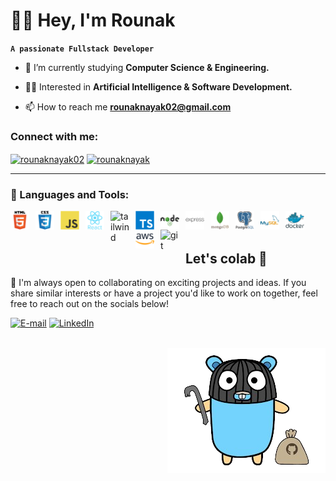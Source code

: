# 🏄‍♂️ Hey, I'm Rounak

**`A passionate Fullstack Developer`**

- 🌱 I’m currently studying **Computer Science & Engineering.**

- 🧑‍💻 Interested in **Artificial Intelligence & Software Development.**

- 📫 How to reach me **rounaknayak02@gmail.com**

<h3 align="left">Connect with me:</h3>
<p align="left">
<a href="https://twitter.com/rounaknayak02" target="blank"><img align="center" src="https://raw.githubusercontent.com/rahuldkjain/github-profile-readme-generator/master/src/images/icons/Social/twitter.svg" alt="rounaknayak02" height="30" width="40" /></a>
<a href="https://linkedin.com/in/rounaknayak" target="blank"><img align="center" src="https://raw.githubusercontent.com/rahuldkjain/github-profile-readme-generator/master/src/images/icons/Social/linked-in-alt.svg" alt="rounaknayak" height="30" width="40" /></a>
</p>

---

### 🧰 Languages and Tools:

<p align="left">
  <img align="left" width="30px" style="padding-right:10px;" src="https://raw.githubusercontent.com/devicons/devicon/master/icons/html5/html5-original-wordmark.svg" alt="html5"/>
  <img align="left" width="30px" style="padding-right:10px;" src="https://raw.githubusercontent.com/devicons/devicon/master/icons/css3/css3-original-wordmark.svg" alt="css3"/>
  <img align="left" width="30px" style="padding-right:10px;" src="https://raw.githubusercontent.com/devicons/devicon/master/icons/javascript/javascript-original.svg" alt="javascript"/>
  <img align="left" width="30px" style="padding-right:10px;" src="https://raw.githubusercontent.com/devicons/devicon/master/icons/react/react-original-wordmark.svg" alt="react"/>
  <img align="left" width="30px" style="padding-right:10px;" src="https://www.vectorlogo.zone/logos/tailwindcss/tailwindcss-icon.svg" alt="tailwind"/>
  <img align="left" width="30px" style="padding-right:10px;" src="https://raw.githubusercontent.com/devicons/devicon/master/icons/typescript/typescript-original.svg" alt="typescript"/>
  <img align="left" width="30px" style="padding-right:10px;" src="https://raw.githubusercontent.com/devicons/devicon/master/icons/nodejs/nodejs-original-wordmark.svg" alt="nodejs"/>
  <img align="left" width="30px" style="padding-right:10px;" src="https://raw.githubusercontent.com/devicons/devicon/master/icons/express/express-original-wordmark.svg" alt="express"/>
  <img align="left" width="30px" style="padding-right:10px;" src="https://raw.githubusercontent.com/devicons/devicon/master/icons/mongodb/mongodb-original-wordmark.svg" alt="mongodb"/>
  <img align="left" width="30px" style="padding-right:10px;" src="https://raw.githubusercontent.com/devicons/devicon/master/icons/postgresql/postgresql-original-wordmark.svg" alt="postgresql"/>
  <img align="left" width="30px" style="padding-right:10px;" src="https://raw.githubusercontent.com/devicons/devicon/master/icons/mysql/mysql-original-wordmark.svg" alt="mysql"/>
  <img align="left" width="30px" style="padding-right:10px;" src="https://raw.githubusercontent.com/devicons/devicon/master/icons/docker/docker-original-wordmark.svg" alt="docker"/>
  <img align="left" width="30px" style="padding-right:10px;" src="https://raw.githubusercontent.com/devicons/devicon/master/icons/amazonwebservices/amazonwebservices-original-wordmark.svg" alt="aws"/>
  <img align="left" width="30px" style="padding-right:10px;" src="https://www.vectorlogo.zone/logos/git-scm/git-scm-icon.svg" alt="git"/>
</p>
<br>
<br>

## Let's colab 🚀

🌟 I'm always open to collaborating on exciting projects and ideas. If you share similar interests or have a project you'd like to work on together, feel free to reach out on the socials below!

<p>
  <a href="mailto:rounaknayak02@gmail.com" target="_blank"><img alt="E-mail" src="https://img.shields.io/badge/-Gmail-ea4335?style=flat-square&logo=Gmail&logoColor=white" /></a>
  <a href="https://linkedin.com/in/rounaknayak" target="_blank"><img alt="LinkedIn" src="https://img.shields.io/badge/-LinkedIn-007ACC?style=flat-square&logo=linkedin&logoColor=white" />
</p>

<br>
<img align="right" src="./hello.png"/>
